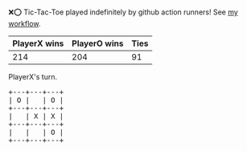 :x::o: Tic-Tac-Toe played indefinitely by github action runners! See [my workflow](.github/workflows/play.yaml).

|PlayerX wins|PlayerO wins|Ties|
|-|-|-|
|214|204|91|

PlayerX's turn.

<pre>
+---+---+---+
| O |   | O |
+---+---+---+
|   | X | X |
+---+---+---+
|   |   | O |
+---+---+---+
</pre>